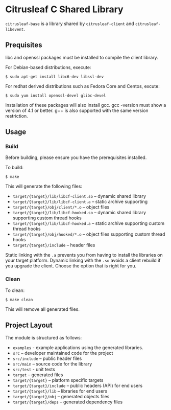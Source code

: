 # Citrusleaf C Shared Library

`citrusleaf-base` is a library shared by `citrusleaf-client` and `citrusleaf-libevent`. 

## Prequisites

libc and openssl packages must be installed to compile the client library.

For Debian-based distributions, execute:

    $ sudo apt-get install libc6-dev libssl-dev

For redhat derived distributions such as Fedora Core and Centos, excute:

    $ sudo yum install openssl-devel glibc-devel

Installation of these packages will also install gcc. gcc -version must show a version of 4.1 or better. g++ is also supported with the same version restriction.

## Usage

### Build

Before building, please ensure you have the prerequisites installed.

To build:

	$ make

This will generate the following files:

- `target/{target}/lib/libcf-client.so` – dynamic shared library
- `target/{target}/lib/libcf-client.a` – static archive supporting
- `target/{target}/obj/client/*.o` – object files
- `target/{target}/lib/libcf-hooked.so` – dynamic shared library supporting custom thread hooks
- `target/{target}/lib/libcf-hooked.a` – static archive supporting custom thread hooks
- `target/{target}/obj/hooked/*.o` – object files supporting custom thread hooks
- `target/{target}/include` – header files

Static linking with the `.a` prevents you from having to install the libraries on your target platform. Dynamic linking with the `.so` avoids a client rebuild if you upgrade the client.  Choose the option that is right for you.

### Clean

To clean:

	$ make clean

This will remove all generated files.


## Project Layout

The module is structured as follows:

- `examples` - example applications using the generated libraries.
- `src` – developer maintained code for the project
- `src/include` – public header files
- `src/main` – source code for the library
- `src/test` - unit tests
- `target` – generated files
- `target/{target}` – platform specific targets
- `target/{target}/include` – public headers (API) for end users
- `target/{target}/lib` – libraries for end users
- `target/{target}/obj` – generated objects files
- `target/{target}/deps` – generated dependency files


